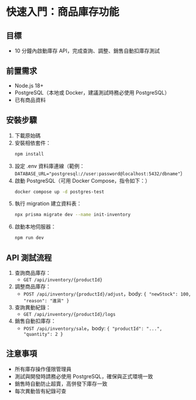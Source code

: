 
# 快速入門：商品庫存功能

## 目標
- 10 分鐘內啟動庫存 API，完成查詢、調整、銷售自動扣庫存測試

## 前置需求
- Node.js 18+
- PostgreSQL（本地或 Docker，建議測試時務必使用 PostgreSQL）
- 已有商品資料

## 安裝步驟
1. 下載原始碼
2. 安裝相依套件：
   ```sh
   npm install
   ```
3. 設定 .env 資料庫連線（範例：`DATABASE_URL="postgresql://user:password@localhost:5432/dbname"`）
4. 啟動 PostgreSQL（可用 Docker Compose，指令如下：）
   ```sh
   docker compose up -d postgres-test
   ```
5. 執行 migration 建立資料表：
   ```sh
   npx prisma migrate dev --name init-inventory
   ```
6. 啟動本地伺服器：
   ```sh
   npm run dev
   ```

## API 測試流程
1. 查詢商品庫存：
   - `GET /api/inventory/{productId}`
2. 調整商品庫存：
   - `POST /api/inventory/{productId}/adjust`，body: `{ "newStock": 100, "reason": "進貨" }`
3. 查詢異動紀錄：
   - `GET /api/inventory/{productId}/logs`
4. 銷售自動扣庫存：
   - `POST /api/inventory/sale`，body: `{ "productId": "...", "quantity": 2 }`

## 注意事項
- 所有庫存操作僅限管理員
- 測試與開發時請務必使用 PostgreSQL，確保與正式環境一致
- 銷售時自動防止超賣，高併發下庫存一致
- 每次異動皆有紀錄可查
